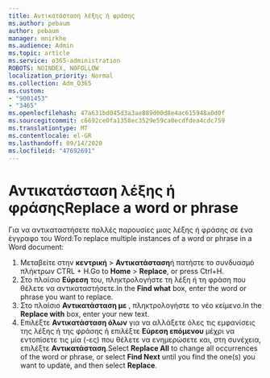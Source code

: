 ```yaml
---
title: Αντικατάσταση λέξης ή φράσης
ms.author: pebaum
author: pebaum
manager: mnirkhe
ms.audience: Admin
ms.topic: article
ms.service: o365-administration
ROBOTS: NOINDEX, NOFOLLOW
localization_priority: Normal
ms.collection: Adm_O365
ms.custom:
- "9001453"
- "3465"
ms.openlocfilehash: 47a631bd045d3a3ae889d00d8e4ac615948a0d0f
ms.sourcegitcommit: c6692ce0fa1358ec3529e59ca0ecdfdea4cdc759
ms.translationtype: MT
ms.contentlocale: el-GR
ms.lasthandoff: 09/14/2020
ms.locfileid: "47692691"
---
```

# <a name="replace-a-word-or-phrase"></a><span data-ttu-id="1a5f4-102">Αντικατάσταση λέξης ή φράσης</span><span class="sxs-lookup"><span data-stu-id="1a5f4-102">Replace a word or phrase</span></span>

<span data-ttu-id="1a5f4-103">Για να αντικαταστήσετε πολλές παρουσίες μιας λέξης ή φράσης σε ένα έγγραφο του Word:</span><span class="sxs-lookup"><span data-stu-id="1a5f4-103">To replace multiple instances of a word or phrase in a Word document:</span></span>

1. <span data-ttu-id="1a5f4-104">Μεταβείτε στην **κεντρική**  >  **Αντικατάσταση**ή πατήστε το συνδυασμό πλήκτρων CTRL + H.</span><span class="sxs-lookup"><span data-stu-id="1a5f4-104">Go to **Home** > **Replace**, or press Ctrl+H.</span></span>
2. <span data-ttu-id="1a5f4-105">Στο πλαίσιο **Εύρεση** του, πληκτρολογήστε τη λέξη ή τη φράση που θέλετε να αντικαταστήσετε.</span><span class="sxs-lookup"><span data-stu-id="1a5f4-105">In the **Find what** box, enter the word or phrase you want to replace.</span></span> 
3. <span data-ttu-id="1a5f4-106">Στο πλαίσιο **Αντικατάσταση με** , πληκτρολογήστε το νέο κείμενο.</span><span class="sxs-lookup"><span data-stu-id="1a5f4-106">In the **Replace with** box, enter your new text.</span></span>
3. <span data-ttu-id="1a5f4-107">Επιλέξτε **Αντικατάσταση όλων** για να αλλάξετε όλες τις εμφανίσεις της λέξης ή της φράσης ή επιλέξτε **Εύρεση επόμενου** μέχρι να εντοπίσετε τις μία (-ες) που θέλετε να ενημερώσετε και, στη συνέχεια, επιλέξτε **Αντικατάσταση**.</span><span class="sxs-lookup"><span data-stu-id="1a5f4-107">Select **Replace All** to change all occurrences of the word or phrase, or select **Find Next** until you find the one(s) you want to update, and then select **Replace**.</span></span>
